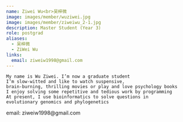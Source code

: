 ```yaml
---
name: Ziwei Wu<br>吴梓微
image: images/member/wuziwei.jpg
image: images/member/ziweiwu_2-1.jpg
description: Master Student (Year 3)
role: postgrad
aliases:
  - 吴梓微
  - ZiWei Wu
links:
  email: ziweiw1998@gmail.com
---
```


    My name is Wu Ziwei. I’m now a graduate student    
    I’m slow-witted and like to watch suspensive,    
    brain-burning, thrilling movies or play and love psychology books    
    I enjoy solving some repetitive and tedious work by programming    
    At present, I use bioinformatics to solve questions in
    evolutionary genomics and phylogenetics  
<centre>
email: ziweiw1998@gmail.com
</centre>
